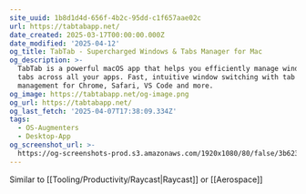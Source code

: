 ```yaml
---
site_uuid: 1b8d1d4d-656f-4b2c-95dd-c1f657aae02c
url: https://tabtabapp.net/
date_created: 2025-03-17T00:00:00.000Z
date_modified: '2025-04-12'
og_title: TabTab - Supercharged Windows & Tabs Manager for Mac
og_description: >-
  TabTab is a powerful macOS app that helps you efficiently manage windows and
  tabs across all your apps. Fast, intuitive window switching with tab
  management for Chrome, Safari, VS Code and more.
og_image: https://tabtabapp.net/og-image.png
og_url: https://tabtabapp.net/
og_last_fetch: '2025-04-07T17:38:09.334Z'
tags:
  - OS-Augmenters
  - Desktop-App
og_screenshot_url: >-
  https://og-screenshots-prod.s3.amazonaws.com/1920x1080/80/false/3b62376972e2eb157b6cd9cb426409ef30d9d7776165a72a01b8d8af2eaf90ca.jpeg
---
```




















Similar to [[Tooling/Productivity/Raycast|Raycast]] or [[Aerospace]]


